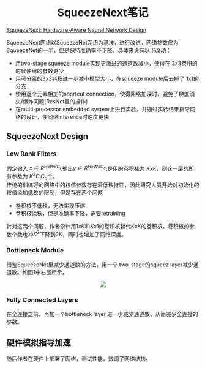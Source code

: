 <!-- 
---
title: "SqueezeNext笔记"    
author:     
date: Sep 13, 2018    

toc:    
  depth_from: 1    
  depth_to: 6    
  ordered: false     
  ignoreLink:false    
  
html:    
  embed_local_images: true    
  embed_svg: true    
  offline: false    
  toc: true    

print_background: false    

export_on_save:    
  html: true    

---
-->
# <center>SqueezeNext笔记</center>    
[SqueezeNext: Hardware-Aware Neural Network Design](https://arxiv.org/abs/1803.10615)  

SqueezeNext网络以SqueezeNet网络为基准，进行改进，网络参数仅为SqueezeNet的一半，但是保持准确率不下降。具体来说有以下改动：    
- 用two-stage squeeze module实现更激进的通道数减小，使得在 3x3卷积的时候使用的参数更少    
- 用可分离的3x3卷积进一步减小模型大小，在squeeze module后去掉了 1x1的分支    
- 使用逐个元素相加的shortcut connection，使得网络加深时，避免了梯度消失/爆炸问题(ResNet里的操作)           
- 在multi-processor embedded system上进行实验，并通过实验结果指导网络的设计，使网络inference时速度更快       

## SqueezeNext Design     
### Low Rank Filters   
假定输入 $x \in R^{HxWxC_i}$,输出$y \in R^{HxWxC_o}$,是用的卷积核为 $KxK$，则这一层的所有参数为 $K^2 C_i C_o$个。    
传统的训练好的网络中的权值参数存在着低秩特性，因此研究人员开始对初始化的权值添加低秩的限制，但是存在两个问题    
- 卷积核不低秩，无法实现压缩     
- 卷积核低秩，但是准确率下降，需要retraining     

针对这两个问题，作者设计用$1xK$和$Kx1$的卷积核替代$KxK$的卷积核，卷积核的参数个数也冲$K^2$下降到$2K$，同时也增加了网络深度。     

### Bottleneck Module      
借鉴SqueezeNet里减少通道数的方法，用一个 two-stage的squeez layer减少通道数。如图1中右图所示。     
<div align=center><img src=./pictures/SqueezeNext_1.png />   </div>       

### Fully Connected Layers    
在全连接之前，再加一个bottleneck layer,进一步减少通道数，从而减少全连接的参数。    


## 硬件模拟指导加速    
随后作者在硬件上部署了网络，测试性能，微调了网络结构。